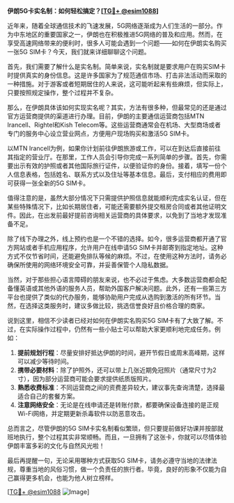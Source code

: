 **伊朗5G卡实名制：如何轻松搞定？[[TG💪+ @esim1088](https://t.me/s/esim1088)]**

近年来，随着全球通信技术的飞速发展，5G网络逐渐成为人们生活的一部分。作为中东地区的重要国家之一，伊朗也在积极推进5G网络的普及和应用。然而，在享受高速网络带来的便利时，很多人可能会遇到一个问题——如何在伊朗实名购买一张5G SIM卡？今天，我们就来详细聊聊这个问题。

首先，我们需要了解什么是实名制。简单来说，实名制就是要求用户在购买SIM卡时提供真实的身份信息。这是许多国家为了规范通信市场、打击非法活动而采取的一种措施。对于游客或者短期居住的人来说，这可能听起来有些麻烦，但实际上，只要按照规定操作，整个过程并不复杂。

那么，在伊朗具体该如何实现实名呢？其实，方法有很多种，但最常见的还是通过官方运营商提供的渠道进行办理。目前，伊朗的主要通信运营商包括MTN Irancell、Rightel和Kish Telecom等。这些运营商通常会在机场、大型商场或者专门的服务中心设立营业网点，方便用户现场购买和激活5G SIM卡。

以MTN Irancell为例，如果你计划前往伊朗旅游或工作，可以在到达后直接前往其指定的营业厅。在那里，工作人员会引导你完成一系列简单的步骤。首先，你需要出示有效的护照或者其他国际旅行证件，以便验证你的身份。接着，填写一份个人信息表格，包括姓名、联系方式以及住址等基本信息。最后，支付相应的费用即可获得一张全新的5G SIM卡。

值得注意的是，虽然大部分情况下只需提供护照信息就能顺利完成实名认证，但在某些特殊情况下，比如长期居住者，可能还需要额外提交租房合同或者其他证明文件。因此，在出发前最好提前咨询相关运营商的具体要求，以免到了当地才发现准备不足。

除了线下办理之外，线上预约也是一个不错的选择。如今，很多运营商都开通了官方网站或者手机应用程序，允许用户在线申请5G SIM卡并邮寄到指定地址。这种方式不仅节省时间，还能避免排队等候的麻烦。不过，在使用这种方法时，请务必确保所使用的网络环境安全可靠，并妥善保管个人隐私数据。

当然，对于那些担心语言障碍的朋友来说，也不必过于焦虑。大多数运营商都会配备懂英语或其他外语的服务人员，帮助外国客户解决问题。此外，还有一些第三方平台也提供了类似的代办服务，能够协助用户完成从选购到激活的所有环节。当然，在选择这类服务时，建议多做比较，挑选信誉良好且价格合理的商家。

说到这里，相信不少读者已经对如何在伊朗实名购买5G SIM卡有了大致了解。不过，在实际操作过程中，仍然有一些小贴士可以帮助大家更顺利地完成任务。例如：

1. **提前规划行程**：尽量安排好抵达伊朗的时间，避开节假日或周末高峰期，这样可以减少等待时间。
2. **携带必要材料**：除了护照外，还可以带上几张近期免冠照片（通常尺寸为2寸），因为部分运营商可能会要求提供纸质版照片。
3. **熟悉收费标准**：不同运营商之间的资费差异较大，建议事先查询清楚，选择最适合自己的套餐方案。
4. **注意网络安全**：无论是在线申请还是转账付款，都要确保设备连接的是正规Wi-Fi网络，并定期更新杀毒软件以防恶意攻击。

总而言之，尽管伊朗的5G SIM卡实名制看似繁琐，但只要提前做好功课并按部就班地执行，整个过程其实非常顺畅。而且，一旦拥有了这张卡，你就可以尽情体验伊朗丰富多彩的文化与自然风光啦！

最后再提醒一句，无论采用哪种方式获取5G SIM卡，请务必遵守当地的法律法规，尊重当地的风俗习惯，做一个负责任的旅行者。毕竟，良好的形象不仅能为自己赢得更多机会，也能为他人树立榜样。

[[TG💪+ @esim1088](https://t.me/s/esim1088) ![Image](https://i.postimg.cc/4NQfJmqS/Snipaste-2025-05-13-00-14-12.png)]